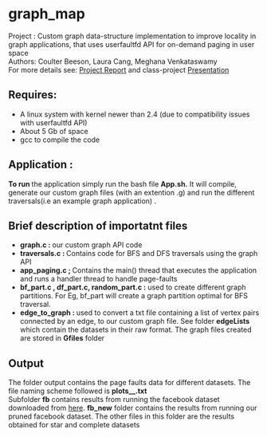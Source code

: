 # graph_map
Project : Custom graph data-structure implementation to improve locality in graph applications, that uses userfaultfd API for on-demand paging in user space </br>
Authors: Coulter Beeson, Laura Cang, Meghana Venkataswamy </br>
For more details see:  <a href="https://github.com/Coulter-Beeson/graph_map/blob/master/Report%20and%20Presentation/CS508_Project_graphmap_report.pdf">Project Report</a> and class-project <a href="https://github.com/Coulter-Beeson/graph_map/blob/master/Report%20and%20Presentation/CS508%20-%20Graph%20Map_presentation.pdf">Presentation </a>

<h2>Requires: </h2>
<ul>
 <li> A linux system with kernel newer than 2.4 (due to compatibility issues with userfaultfd API) </li>
<li> About 5 Gb of space </li>
<li> gcc to compile the code </li>
</ul>


<h2>Application : </h2>
<p><b>To run </b> the application simply run the bash file <b>App.sh.</b> 
It will compile, generate our custom graph files (with an extention .g) and run the different traversals(i.e an example graph application) .  </p>

<h2> Brief description of importatnt files </h2>
<p>
<ul>
<li> <b>graph.c : </b>  our custom graph API code</li>
<li> <b>traversals.c : </b> Contains code for BFS and DFS traversals using the graph API </li>
<li> <b>app_paging.c ; </b> Contains the main() thread that executes the application and runs a handler thread to handle page-faults</li>
<li> <b> bf_part.c , df_part.c, random_part.c :</b> used to create different graph partitions. For Eg, bf_part will create a graph partition optimal for BFS traversal. </li>
<li> <b>edge_to_graph : </b> used to convert a txt file containing a list of vertex pairs connected by an edge, to our custom graph file. See folder <b>edgeLists</b> which contain the datasets in their raw format. The graph files created are stored in <b>Gfiles</b> folder </li>

</ul>
</p>
<h2> Output </h2>
<p>
The folder output contains the page faults data for different datasets. The file naming scheme followed is <b> plots_<type_of_traversal>_<type_of_partition>.txt </b> </br>
  Subfolder <b>fb</b> contains results from running the facebook dataset  downloaded from <a href="https://snap.stanford.edu/data/egonets-Facebook.html">here</a>. <b>fb_new</b> folder contains the results from running our pruned facebook dataset. The other files in this folder are the results obtained for star and complete datasets
  
</p>




